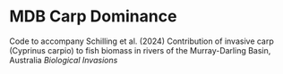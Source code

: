 # MDB Carp Dominance
 Code to accompany Schilling et al. (2024) Contribution of invasive carp (Cyprinus carpio) to fish biomass in rivers of the Murray-Darling Basin, Australia *Biological Invasions*
